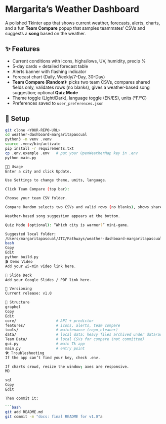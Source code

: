 # Margarita’s Weather Dashboard

A polished Tkinter app that shows current weather, forecasts, alerts, charts, and a fun **Team Compare** popup that samples teammates’ CSVs and suggests a **song** based on the weather.

## ✨ Features

- Current conditions with icons, highs/lows, UV, humidity, precip %
- 5-day cards + detailed forecast table
- Alerts banner with flashing indicator
- Forecast chart (Daily, Weekly/7-Day, 30-Day)
- **Team Compare (Random):** picks two team CSVs, compares shared fields only, validates rows (no blanks), gives a weather-based song suggestion; optional **Quiz Mode**
- Theme toggle (Light/Dark), language toggle (EN/ES), units (°F/°C)
- Preferences saved to `user_preferences.json`

## 🚀 Setup
```bash
git clone <YOUR-REPO-URL>
cd weather-dashboard-margaritapascual
python3 -m venv .venv
source .venv/bin/activate
pip install -r requirements.txt
cp .env.example .env   # put your OpenWeatherMap key in .env
python main.py

🧑‍🏫 Usage
Enter a city and click Update.

Use Settings to change theme, units, language.

Click Team Compare (top bar):

Choose your team CSV folder.

Compare Random selects two CSVs and valid rows (no blanks), shows shared columns.

Weather-based song suggestion appears at the bottom.

Quiz Mode (optional): “Which city is warmer?” mini-game.

Suggested local folder:
/Users/margaritapascual/JTC/Pathways/weather-dashboard-margaritapascual/Team Dat📦 Build (optional)
bash
Copy
Edit
python build.py
🎬 Demo Video
Add your ≤5-min video link here.

📑 Slide Deck
Add your Google Slides / PDF link here.

🔖 Versioning
Current release: v1.0

📂 Structure
graphql
Copy
Edit
core/                  # API + predictor
features/              # icons, alerts, team compare
tools/                 # maintenance (repo_cleaner)
data/                  # local data; heavy files archived under data/archive/
Team Data/             # local CSVs for compare (not committed)
gui.py                 # main Tk app
main.py                # entry point
🛠 Troubleshooting
If the app can’t find your key, check .env.

If charts crowd, resize the window; axes are responsive.
MD

sql
Copy
Edit

Then commit it:

```bash
git add README.md
git commit -m "docs: final README for v1.0"a